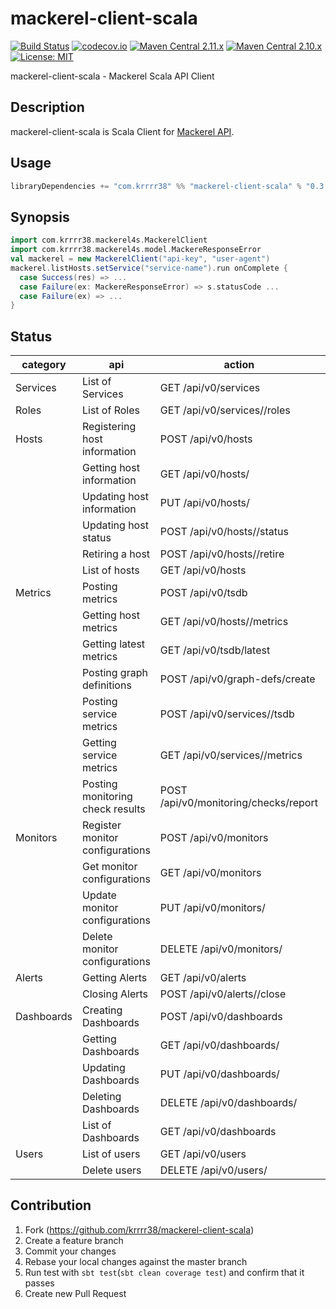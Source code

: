 mackerel-client-scala
==================

[![Build Status](https://travis-ci.org/krrrr38/mackerel-client-scala.svg)](https://travis-ci.org/krrrr38/mackerel-client-scala)
[![codecov.io](http://codecov.io/github/krrrr38/mackerel-client-scala/coverage.svg?branch=master)](http://codecov.io/github/krrrr38/mackerel-client-scala?branch=master)
[![Maven Central 2.11.x](https://maven-badges.herokuapp.com/maven-central/com.krrrr38/mackerel-client-scala_2.11/badge.svg)](https://maven-badges.herokuapp.com/maven-central/com.krrrr38/mackerel-client-scala_2.11)
[![Maven Central 2.10.x](https://maven-badges.herokuapp.com/maven-central/com.krrrr38/mackerel-client-scala_2.10/badge.svg)](https://maven-badges.herokuapp.com/maven-central/com.krrrr38/mackerel-client-scala_2.10)
[![License: MIT](http://img.shields.io/badge/license-MIT-blue.svg)](LICENSE)

mackerel-client-scala - Mackerel Scala API Client

Description
-------------

mackerel-client-scala is Scala Client for [Mackerel API](http://help-ja.mackerel.io/entry/spec/api/v0).

Usage
-------------

```scala
libraryDependencies += "com.krrrr38" %% "mackerel-client-scala" % "0.3.0"
```

Synopsis
------------

```scala
import com.krrrr38.mackerel4s.MackerelClient
import com.krrrr38.mackerel4s.model.MackereResponseError
val mackerel = new MackerelClient("api-key", "user-agent")
mackerel.listHosts.setService("service-name").run onComplete {
  case Success(res) => ...
  case Failure(ex: MackereResponseError) => s.statusCode ...
  case Failure(ex) => ...
}
```

Status
------------

|category|api|action|status|
|---|---|---|:---:|
|Services|List of Services|GET /api/v0/services|:white_check_mark:|
|Roles|List of Roles|GET /api/v0/services/<serviceName>/roles|:white_check_mark:|
|Hosts|Registering host information|POST /api/v0/hosts|:white_check_mark:|
||Getting host information|GET /api/v0/hosts/<hostId>|:white_check_mark:|
||Updating host information|PUT /api/v0/hosts/<hostId>|:white_check_mark:|
||Updating host status|POST /api/v0/hosts/<hostId>/status|:white_check_mark:|
||Retiring a host|POST /api/v0/hosts/<hostId>/retire|:white_check_mark:|
||List of hosts|GET /api/v0/hosts|:white_check_mark:|
|Metrics|Posting metrics|POST /api/v0/tsdb|:white_check_mark:|
||Getting host metrics|GET /api/v0/hosts/<hostId>/metrics|:white_check_mark:|
||Getting latest metrics|GET /api/v0/tsdb/latest|:white_check_mark:|
||Posting graph definitions|POST /api/v0/graph-defs/create|:white_check_mark:|
||Posting service metrics|POST /api/v0/services/<serviceName>/tsdb|:white_check_mark:|
||Getting service metrics|GET /api/v0/services/<serviceName>/metrics|:white_check_mark:|
||Posting monitoring check results|POST /api/v0/monitoring/checks/report|:white_check_mark:|
|Monitors|Register monitor configurations|POST /api/v0/monitors|:white_check_mark:|
||Get monitor configurations|GET /api/v0/monitors|:white_check_mark:|
||Update monitor configurations|PUT /api/v0/monitors/<monitorId>|:white_check_mark:|
||Delete monitor configurations|DELETE /api/v0/monitors/<monitorId>|:white_check_mark:|
|Alerts|Getting Alerts|GET /api/v0/alerts|:no_entry_sign:|
||Closing Alerts|POST /api/v0/alerts/<alertId>/close|:no_entry_sign:|
|Dashboards|Creating Dashboards|POST /api/v0/dashboards|:no_entry_sign:|
||Getting Dashboards|GET /api/v0/dashboards/<dashboardId>|:no_entry_sign:|
||Updating Dashboards|PUT /api/v0/dashboards/<dashboardId>|:no_entry_sign:|
||Deleting Dashboards|DELETE /api/v0/dashboards/<dashboardId>|:no_entry_sign:|
||List of Dashboards|GET /api/v0/dashboards|:no_entry_sign:|
|Users|List of users|GET /api/v0/users|:no_entry_sign:|
||Delete users|DELETE /api/v0/users/<userId>|:no_entry_sign:|

Contribution
---------------
1. Fork (https://github.com/krrrr38/mackerel-client-scala)
2. Create a feature branch
3. Commit your changes
4. Rebase your local changes against the master branch
5. Run test with `sbt test`(`sbt clean coverage test`) and confirm that it passes
7. Create new Pull Request
